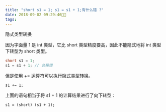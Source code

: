 ```yaml
---
title: "short s1 = 1; s1 = s1 + 1;有什么错 ?"
date: 2018-09-02 09:29:46
tags: 
---
```


隐式类型转换

因为字面量 1 是 int 类型，它比 short 类型精度要高，因此不能隐式地将 int 类型下转型为 short 类型。

```java
short s1 = 1;
s1 = s1 + 1; // 会报错
```

但是使用 += 运算符可以执行隐式类型转换。

`s1 += 1;`

上面的语句相当于将 s1 + 1 的计算结果进行了向下转型：

`s1 = (short) (s1 + 1);`